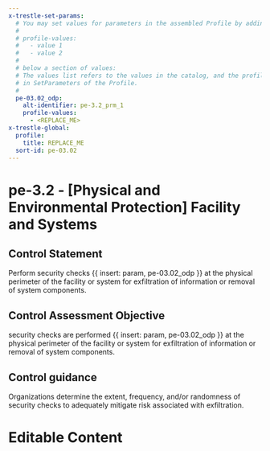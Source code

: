 ```yaml
---
x-trestle-set-params:
  # You may set values for parameters in the assembled Profile by adding
  #
  # profile-values:
  #   - value 1
  #   - value 2
  #
  # below a section of values:
  # The values list refers to the values in the catalog, and the profile-values represent values
  # in SetParameters of the Profile.
  #
  pe-03.02_odp:
    alt-identifier: pe-3.2_prm_1
    profile-values:
      - <REPLACE_ME>
x-trestle-global:
  profile:
    title: REPLACE_ME
  sort-id: pe-03.02
---
```


# pe-3.2 - \[Physical and Environmental Protection\] Facility and Systems

## Control Statement

Perform security checks {{ insert: param, pe-03.02_odp }} at the physical perimeter of the facility or system for exfiltration of information or removal of system components.

## Control Assessment Objective

security checks are performed {{ insert: param, pe-03.02_odp }} at the physical perimeter of the facility or system for exfiltration of information or removal of system components.

## Control guidance

Organizations determine the extent, frequency, and/or randomness of security checks to adequately mitigate risk associated with exfiltration.

# Editable Content

<!-- Make additions and edits below -->
<!-- The above represents the contents of the control as received by the profile, prior to additions. -->
<!-- If the profile makes additions to the control, they will appear below. -->
<!-- The above markdown may not be edited but you may edit the content below, and/or introduce new additions to be made by the profile. -->
<!-- If there is a yaml header at the top, parameter values may be edited. Use --set-parameters to incorporate the changes during assembly. -->
<!-- The content here will then replace what is in the profile for this control, after running profile-assemble. -->
<!-- The current profile has no added parts for this control, but you may add new ones here. -->
<!-- Each addition must have a heading either of the form ## Control my_addition_name -->
<!-- or ## Part a. (where the a. refers to one of the control statement labels.) -->
<!-- "## Control" parts are new parts added after the statement part. -->
<!-- "## Part" parts are new parts added into the top-level statement part with that label. -->
<!-- Subparts may be added with nested hash levels of the form ### My Subpart Name -->
<!-- underneath the parent ## Control or ## Part being added -->
<!-- See https://ibm.github.io/compliance-trestle/tutorials/ssp_profile_catalog_authoring/ssp_profile_catalog_authoring for guidance. -->
